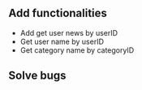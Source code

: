 ## Add functionalities
- Add get user news by userID 
- Get user name by userID
- Get category name by categoryID

## Solve bugs